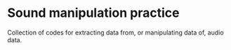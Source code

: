 # Sound manipulation practice

Collection of codes for extracting data from, or manipulating data of, audio data.
